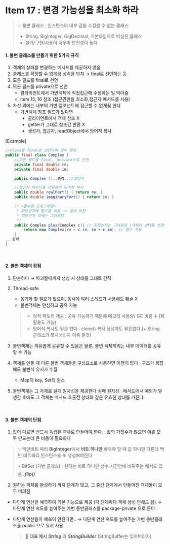 # Item 17 : 변경 가능성을 최소화 하라

> 💡 불변 클래스
> : 인스턴스의 내부 값을 수정할 수 없는 클래스
> - String, BigInteger, GigDecimal, 기본타입으로 박싱된 클래스
> - 설계/구현/사용이 쉬우며 안전성이 높다

#### 1. 불변 클래스를 만들기 위한 5가지 규칙

1. 객체의 상태를 변경하는 메서드를 제공하지 않음
2. 클래스를 확장할 수 없게끔 상속을 방지
    → final로 선언하는 등 
3. 모든 필드를 final로 선언   
4. 모든 필드를 private으로 선언
   - 클라리언트에서 가변객체에 직접접근해 수정하는 일 막아줌
   - item 15, 16 참조 (접근권한을 최소화,접근자 메서드를 사용)
5. 자신 외에는 내부의 가변 컴포넌트에 접근할 수 없게끔 한다
   - 가변객체 참조 필드가 있다면
     - 클라이언트에서 객체 참조 X
     - getter가 그대로 참조값 반환 X
     - 생성자, 접근자, readObject에서 방어적 복사

[Example]
```java
//class를 final로 선언하여 상속 방지
public final class Complex {
    //모든 필드를 final, private으로 선언
    private final double re;
    private final double im;

    public Complex ()..중략..//생성자

    //접근자 메서드를 이용하여 방어적 복사
    public double realPart() { return re; }
    public double imaginaryPart() { return im; }

    /* <함수형 프로그래밍>
     * 피연산자에 함수를 적용 -> 결과 반환
     * 피연산자 자체는 그대로임
     */
    public Complex plus(Complex c){ // 피연산자는 그대로임 (객체의 상태를 변경하는 메서드 제공X)
        return new Complex(re + c.re, im + c.im); // 함수 적용
    }
...중략
}
```

<br/>

#### 2. 불변 객체의 장점

1. 단순하다 → 파괴될때까지 생성 시 상태를 그대로 간직
2. Thread-safe
   - 동기화 할 필요가 없으며, 동시에 여러 스레드가 사용해도 훼손 X
   - 불변객체는 안심하고 공유 가능
   > * 정적 팩토리 제공
   > : 공유 가능하기 때문에 메모리 사용량/ GC 비용 ↓ (재활용도 가능)
   > * 방어적 복사도 필요 없다
   > : clone() 복사 생성자도 필요없다 (+ String 클래스의 복사생성자 이용 말것)
3. 불변객체는 자유롭게 공유할 수 있음은 물론, 불변 객체끼리는 내부 데이터를 공유할 수 가능

4. 객체를 만들 때 다른 불변 객체들을 구성요소로 사용하면 이점이 많다 : 구조가 복잡해도 불변식 유지가 수월 
   - Map의 key, Set의 원소 

5. 불변객체는 그 자체로 실패 원자성을 제공한다 
  실패 원자성 : 메서드에서 예외가 발생한 후에도 그 객체는 메서드 호출전 상태와 같은 유효한 상태를 가진다.

<br/>

#### 3. 불변 객체의 단점

1. 값이 다르면 반드시 독립된 객체로 만들어야 한다.
 : 값의 가짓수가 많으면 이를 모두 만드는데 큰 비용이 필요하다
 > 💡 백만비트 짜리 **BigInteger**에서 **비트 하나만** 바꿔야 할 때
 > 값 하나만 다른데 백만 비트짜리 인스턴스를 또 생성해야한다
 >
 > ⚡️ BitSet (가변 클래스)
 > : 원하는 비트 하나만 상수 시간안에 바꿔주는 메서드 있음 ***.flip()*** 
 
2. 원하는 객체를 완성하기 까지 단계가 많고, 그 중간 단계에서 만들어진 객체들이 모두 버려짐

- 다단계 연산을 예측하여 기본 기능으로 제공 (각 단계마다 객체 생성 안해도 됨)
    → 다단계 연산 속도를 높여주는 가변 동반클래스를 package-private 으로 둔다
    
- 다단계 연산들이 예측이 안된다면..
→ 다단계 연산 속도를 높여주는 가변 동반클래스를 public 으로 둬서 사용
    > 🍊 **대표 예시** 
    > ***String*** 과  ***StringBuilder*** (StringBuffer는 잊어버리자)

